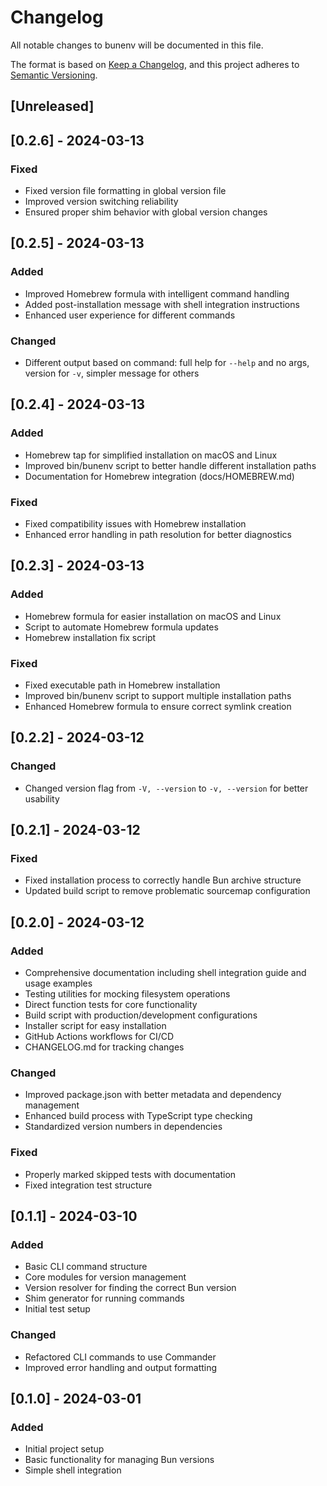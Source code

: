 # Changelog

All notable changes to bunenv will be documented in this file.

The format is based on [Keep a Changelog](https://keepachangelog.com/en/1.0.0/),
and this project adheres to [Semantic Versioning](https://semver.org/spec/v2.0.0.html).

## [Unreleased]

## [0.2.6] - 2024-03-13

### Fixed

- Fixed version file formatting in global version file
- Improved version switching reliability
- Ensured proper shim behavior with global version changes

## [0.2.5] - 2024-03-13

### Added

- Improved Homebrew formula with intelligent command handling
- Added post-installation message with shell integration instructions
- Enhanced user experience for different commands

### Changed

- Different output based on command: full help for `--help` and no args, version for `-v`, simpler message for others

## [0.2.4] - 2024-03-13

### Added

- Homebrew tap for simplified installation on macOS and Linux
- Improved bin/bunenv script to better handle different installation paths
- Documentation for Homebrew integration (docs/HOMEBREW.md)

### Fixed

- Fixed compatibility issues with Homebrew installation
- Enhanced error handling in path resolution for better diagnostics

## [0.2.3] - 2024-03-13

### Added

- Homebrew formula for easier installation on macOS and Linux
- Script to automate Homebrew formula updates
- Homebrew installation fix script

### Fixed

- Fixed executable path in Homebrew installation
- Improved bin/bunenv script to support multiple installation paths
- Enhanced Homebrew formula to ensure correct symlink creation

## [0.2.2] - 2024-03-12

### Changed

- Changed version flag from `-V, --version` to `-v, --version` for better usability

## [0.2.1] - 2024-03-12

### Fixed

- Fixed installation process to correctly handle Bun archive structure
- Updated build script to remove problematic sourcemap configuration

## [0.2.0] - 2024-03-12

### Added

- Comprehensive documentation including shell integration guide and usage examples
- Testing utilities for mocking filesystem operations
- Direct function tests for core functionality
- Build script with production/development configurations
- Installer script for easy installation
- GitHub Actions workflows for CI/CD
- CHANGELOG.md for tracking changes

### Changed

- Improved package.json with better metadata and dependency management
- Enhanced build process with TypeScript type checking
- Standardized version numbers in dependencies

### Fixed

- Properly marked skipped tests with documentation
- Fixed integration test structure

## [0.1.1] - 2024-03-10

### Added

- Basic CLI command structure
- Core modules for version management
- Version resolver for finding the correct Bun version
- Shim generator for running commands
- Initial test setup

### Changed

- Refactored CLI commands to use Commander
- Improved error handling and output formatting

## [0.1.0] - 2024-03-01

### Added

- Initial project setup
- Basic functionality for managing Bun versions
- Simple shell integration
